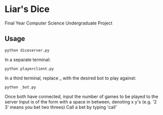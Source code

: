 # Liar's Dice

Final Year Computer Science Undergraduate Project

## Usage

```
python diceserver.py
```

In a separate terminal:
```
python playerclient.py
```

In a third terminal, replace _ with the desired bot to play against:
```
python _bot.py
```

Once both have connected, input the number of games to be played to the server
Input is of the form <x y> with a space in between, denoting x y's (e.g. '2 3' means you bet two threes)
Call a bet by typing 'call'
